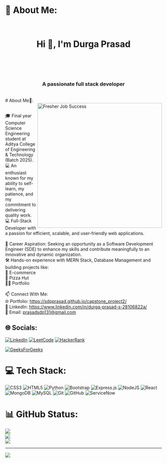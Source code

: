 

<!--
**sdpprasad/sdpprasad** is a ✨ _special_ ✨ repository because its `README.md` (this file) appears on your GitHub profile.

Here are some ideas to get you started:

- 🔭 I’m currently working on ...
- 🌱 I’m currently learning ...
- 👯 I’m looking to collaborate on ...
- 🤔 I’m looking for help with ...
- 💬 Ask me about ...
- 📫 How to reach me: ...
- 😄 Pronouns: ...
- ⚡ Fun fact: ...
-->
# 💫 About Me:
<br><h1 align="center"> Hi 👋, I'm Durga Prasad <h1><br>
<h3 align="center">A passionate full stack developer </h3><br>
# About Me🚀:<br>

<img align="right" alt="Fresher Job Success" width="400" src="https://cdn.pixabay.com/animation/2024/09/09/14/14/14-14-48-336_512.gif">

<br>🎓 Final year Computer Science Engineering student at Aditya College of Engineering & Technology (Batch 2025).<br>💻 An enthusiast known for my ability to self-learn, my patience, and my commitment to delivering quality work.<br>💻 Full-Stack Developer with a passion for efficient, scalable, and user-friendly web applications.<br><br>🌟 Career Aspiration: Seeking an opportunity as a Software Development Engineer (SDE) to enhance my skills and contribute meaningfully to an innovative and dynamic organization.<br>🛠️ Hands-on experience with MERN Stack, Database Management and building projects like:<br>🔄 E-commerce<br>🍕 Pizza Hut <br> 🧑‍🎓 Portfolio<br><br>📫 Connect With Me: <br>🌐 Portfolio: https://sdpprasad.github.io/capstone_project2/<br>💼 LinkedIn: https://www.linkedin.com/in/durga-prasad-s-28106822a/<br>📧 Email: prasadsdp131@gmail.com


## 🌐 Socials:
[![LinkedIn](https://img.shields.io/badge/LinkedIn-%230077B5.svg?logo=linkedin&logoColor=white)](https://www.linkedin.com/in/durga-prasad-s-28106822a/) 
[![LeetCode](https://img.shields.io/badge/LeetCode-%23FFA116.svg?logo=leetcode&logoColor=white)](https://leetcode.com/u/SDPrasad537/)
[![HackerRank](https://img.shields.io/badge/HackerRank-%232EC866.svg?logo=HackerRank&logoColor=white)](https://www.hackerrank.com/profile/prasadreddy7577)

[![GeeksForGeeks](https://img.shields.io/badge/GeeksforGeeks-222?&logo=GeeksforGeeks&logoColor=2F8D46)](https://www.geeksforgeeks.org/user/prasadsgmz9/)

# 💻 Tech Stack:
![CSS3](https://img.shields.io/badge/css3-%231572B6.svg?style=for-the-badge&logo=css3&logoColor=white) 
![HTML5](https://img.shields.io/badge/html5-%23E34F26.svg?style=for-the-badge&logo=html5&logoColor=white) 
![Python](https://img.shields.io/badge/python-3670A0?style=for-the-badge&logo=python&logoColor=ffdd54) 
![Bootstrap](https://img.shields.io/badge/bootstrap-%238511FA.svg?style=for-the-badge&logo=bootstrap&logoColor=white) 
![Express.js](https://img.shields.io/badge/express.js-%23404d59.svg?style=for-the-badge&logo=express&logoColor=%2361DAFB) 
![NodeJS](https://img.shields.io/badge/node.js-6DA55F?style=for-the-badge&logo=node.js&logoColor=white) 
![React](https://img.shields.io/badge/react-%2320232a.svg?style=for-the-badge&logo=react&logoColor=%2361DAFB) 
![MongoDB](https://img.shields.io/badge/MongoDB-%234ea94b.svg?style=for-the-badge&logo=mongodb&logoColor=white) 
![MySQL](https://img.shields.io/badge/mysql-4479A1.svg?style=for-the-badge&logo=mysql&logoColor=white)
![Git](https://img.shields.io/badge/git-%23F05033.svg?style=for-the-badge&logo=git&logoColor=white) 
![GitHub](https://img.shields.io/badge/github-%23121011.svg?style=for-the-badge&logo=github&logoColor=white) 
![ServiceNow](https://img.shields.io/badge/ServiceNow-%2300A1E0.svg?style=for-the-badge&logo=servicenow&logoColor=white)

# 📊 GitHub Status:
![](https://github-readme-stats.vercel.app/api?username=sdpprasad&theme=radical&hide_border=false&include_all_commits=true&count_private=false)<br/>
![](https://github-readme-streak-stats.herokuapp.com/?user=sdpprasad&theme=radical&hide_border=false)<br/>
![](https://github-readme-stats.vercel.app/api/top-langs/?username=sdpprasad&theme=radical&hide_border=false&include_all_commits=true&count_private=false&layout=compact)

---
[![](https://visitcount.itsvg.in/api?id=sdpprasad&icon=4&color=0)](https://visitcount.itsvg.in)

<!-- Proudly created with GPRM ( https://gprm.itsvg.in ) -->
<!-- newww-->

